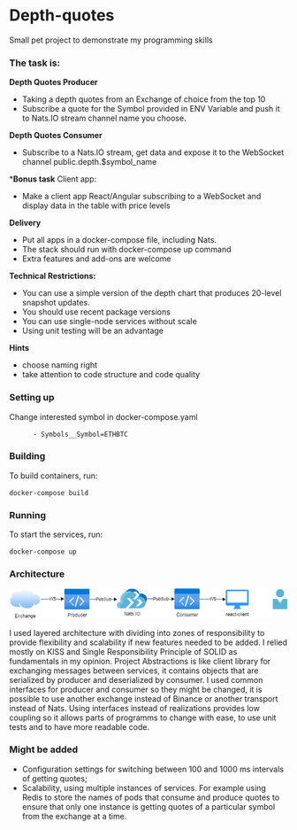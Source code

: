 # Depth-quotes
Small pet project to demonstrate my programming skills

### The task is:

**Depth Quotes Producer**
* Taking a depth quotes from an Exchange of choice from the top 10
* Subscribe a quote for the Symbol provided in ENV Variable and push it to Nats.IO stream channel name you choose.

**Depth Quotes Consumer**
* Subscribe to a Nats.IO stream, get data and expose it to the WebSocket channel public.depth.$symbol_name

***Bonus task**
Client app:
* Make a client app React/Angular subscribing to a WebSocket and display data in the table with price levels

**Delivery**
* Put all apps in a docker-compose file, including Nats.
* The stack should run with docker-compose up command
* Extra features and add-ons are welcome

**Technical Restrictions:**
* You can use a simple version of the depth chart that produces 20-level snapshot updates.
* You should use recent package versions
* You can use single-node services without scale
* Using unit testing will be an advantage

**Hints**
* choose naming right
* take attention to code structure and code quality

### Setting up

Change interested symbol in docker-compose.yaml
```
      - Symbols__Symbol=ETHBTC
```

### Building

To build containers, run:

```
docker-compose build
```

### Running

To start the services, run:

```
docker-compose up
```

### Architecture

![alt text](ArchitectureDiagram.png)

I used layered architecture with dividing into zones of responsibility to provide flexibility and scalability if new features needed to be added.
I relied mostly on KISS and Single Responsibility Principle of SOLID as fundamentals in my opinion.
Project Abstractions is like client library for exchanging messages between services, it contains objects that are serialized by producer and deserialized by consumer.
I used common interfaces for producer and consumer so they might be changed, it is possible to use another exchange instead of Binance or another transport instead of Nats. Using interfaces instead of realizations provides low coupling so it allows parts of programms to change with ease, to use unit tests and to have more readable code.

### Might be added
* Configuration settings for switching between 100 and 1000 ms intervals of getting quotes;
* Scalability, using multiple instances of services. For example using Redis to store the names of pods that consume and produce quotes to ensure that only one instance is getting quotes of a particular symbol from the exchange at a time.